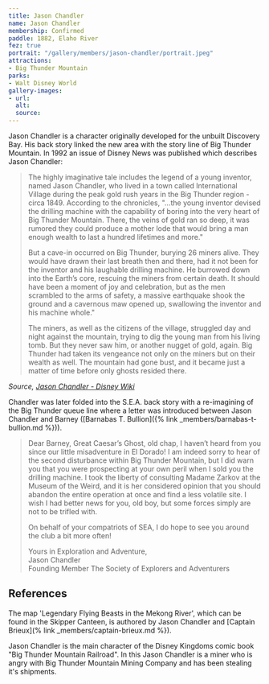 ```yaml
---
title: Jason Chandler
name: Jason Chandler
membership: Confirmed
paddle: 1882, Elaho River
fez: true
portrait: "/gallery/members/jason-chandler/portrait.jpeg"
attractions:
- Big Thunder Mountain
parks:
- Walt Disney World
gallery-images:
- url: 
  alt: 
  source: 
---
```


Jason Chandler is a character originally developed for the unbuilt Discovery Bay. His back story linked the new area with the story line of Big Thunder Mountain. In 1992 an issue of Disney News was published which describes Jason Chandler:

> The highly imaginative tale includes the legend of a young inventor, named Jason Chandler, who lived in a town called International Village during the peak gold rush years in the Big Thunder region - circa 1849. According to the chronicles, "...the young inventor devised the drilling machine with the capability of boring into the very heart of Big Thunder Mountain. There, the veins of gold ran so deep, it was rumored they could produce a mother lode that would bring a man enough wealth to last a hundred lifetimes and more."
>
> But a cave-in occurred on Big Thunder, burying 26 miners alive. They would have drawn their last breath then and there, had it not been for the inventor and his laughable drilling machine. He burrowed down into the Earth’s core, rescuing the miners from certain death. It should have been a moment of joy and celebration, but as the men scrambled to the arms of safety, a massive earthquake shook the ground and a cavernous maw opened up, swallowing the inventor and his machine whole."
>
> The miners, as well as the citizens of the village, struggled day and night against the mountain, trying to dig the young man from his living tomb. But they never saw him, or another nugget of gold, again. Big Thunder had taken its vengeance not only on the miners but on their wealth as well. The mountain had gone bust, and it became just a matter of time before only ghosts resided there.

_Source, [Jason Chandler - Disney Wiki](http://disney.wikia.com/wiki/Jason_Chandler)_

Chandler was later folded into the S.E.A. back story with a re-imagining of the Big Thunder queue line where a letter was introduced between Jason Chandler and Barney ([Barnabas T. Bullion]({% link _members/barnabas-t-bullion.md %})).

> Dear Barney, Great Caesar’s Ghost, old chap, I haven’t heard from you since our little misadventure in El Dorado! I am indeed sorry to hear of the second disturbance within Big Thunder Mountain, but I did warn you that you were prospecting at your own peril when I sold you the drilling machine. I took the liberty of consulting Madame Zarkov at the Museum of the Weird, and it is her considered opinion that you should abandon the entire operation at once and find a less volatile site. I wish I had better news for you, old boy, but some forces simply are not to be trifled with.
>
> On behalf of your compatriots of SEA, I do hope to see you around the club a bit more often!
>
> Yours in Exploration and Adventure,  
> Jason Chandler  
> Founding Member The Society of Explorers and Adventurers

## References

The map 'Legendary Flying Beasts in the Mekong River', which can be found in the Skipper Canteen, is authored by Jason Chandler and [Captain Brieux](% link \_members/captain-brieux.md %}).

Jason Chandler is the main character of the Disney Kingdoms comic book "Big Thunder Mountain Railroad". In this Jason Chandler is a miner who is angry with Big Thunder Mountain Mining Company and has been stealing it's shipments.
